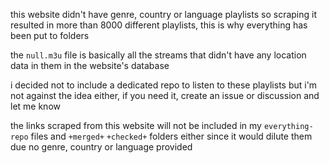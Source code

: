 this website didn't have genre, country or language playlists so scraping it resulted in more than 8000 different playlists, this is why everything has been put to folders

the `null.m3u` file is basically all the streams that didn't have any location data in them in the website's database

i decided not to include a dedicated repo to listen to these playlists but i'm not against the idea either, if you need it, create an issue or discussion and let me know

the links scraped from this website will not be included in my `everything-repo` files and `+merged+` `+checked+` folders either since it would dilute them due no genre, country or language provided